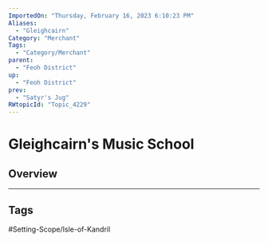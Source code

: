 ```yaml
---
ImportedOn: "Thursday, February 16, 2023 6:10:23 PM"
Aliases:
  - "Gleighcairn"
Category: "Merchant"
Tags:
  - "Category/Merchant"
parent:
  - "Feoh District"
up:
  - "Feoh District"
prev:
  - "Satyr's Jug"
RWtopicId: "Topic_4229"
---
```

# Gleighcairn's Music School
## Overview

---
## Tags
#Setting-Scope/Isle-of-Kandril

